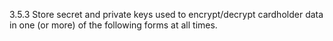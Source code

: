 3.5.3 Store secret and private keys used 
to encrypt/decrypt cardholder data in one 
(or more) of the following forms at all 
times.



